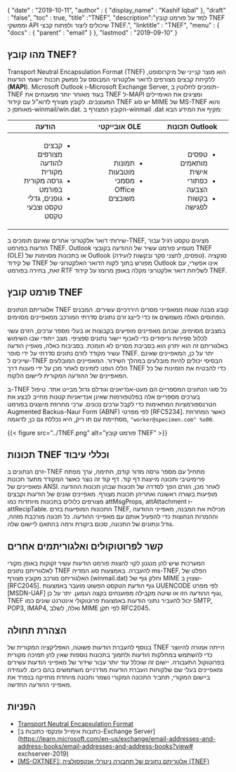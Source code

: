 {
  "date" : "2019-10-11",
  "author" : {
    "display_name" : "Kashif Iqbal"
},
  "draft" : "false",
  "toc" : true,
  "title" :"TNEF",
  "description":"למד על פורמט קובץ TNEF וממשקי API שיכולים ליצור ולפתוח קבצי TNEF.",
  "linktitle" : "TNEF",
  "menu" : {
    "docs" : {
      "parent" : "email"
}
},
  "lastmod" : "2019-09-10"
}

## מהו קובץ TNEF?

Transport Neutral Encapsulation Format (TNEF) הוא מוצר קנייני של מיקרוסופט, ללקיחת קבצים מצורפים לדואר אלקטרוני המבוסס על ממשק תכנות יישומי הודעות (**MAPI**). Microsoft Outlook ו-Microsoft Exchange Server, תומכים לחלוטין ב-TNEF בעוד מאוחר יותר מפענחים את TNEF ל-MAPI ומציגים את האימיילים המעוצבים. לקובץ מצורף לדוא"ל עם קידוד TNEF יש סוג MIME של MS-TNEF והוא מאוחסן כ-winmail/win.dat. הקובץ המצורף ב-winmail .dat מקיף את המידע הבא:


|הודעה|אובייקטי OLE|תכונות Outlook
---|---|---|
|<ul style=";text-align:right;direction:rtl"><li style=";text-align:right;direction:rtl"> קבצים מצורפים להודעה מקורית</li><li style=";text-align:right;direction:rtl"> גרסה מקורית בפורמט</li><li style=";text-align:right;direction:rtl"> גופנים, גדלי טקסט וצבעי טקסט</li></ul> |<ul style=";text-align:right;direction:rtl"><li style=";text-align:right;direction:rtl"> תמונות מוטבעות</li><li style=";text-align:right;direction:rtl"> מסמכי Office משובצים</li></ul> |<ul style=";text-align:right;direction:rtl"><li style=";text-align:right;direction:rtl"> טפסים מותאמים אישית</li><li style=";text-align:right;direction:rtl"> כפתורי הצבעה</li><li style=";text-align:right;direction:rtl"> בקשות לפגישה</li></ul>


שירותי דואר אלקטרוני אחרים שאינם תומכים ב-TNEF, מציגים טקסט רגיל עבור הודעות בפורמט TNEF. Outlook מטמיע פורמט עשיר של ההודעה בקובצי TNEF (OLE) או בתכונות מסוימות של Outlook (טפסים, לחצני סקר ובקשות לועידה). סנקציה של קידוד TNEF מפורש בתוך לקוח הדואר האלקטרוני של Outlook אינו אפשרי, עם זאת, בחירה בפורמט RTF לשליחת דואר אלקטרוני מקלה באופן מרומז על קידוד TNEF.

## פורמט קובץ TNEF

אלגוריתם הנתונים TNEF קובע מבנה שטוח ממאפייני מסרים היררכיים עשירים. המבנים הפחוסים האלה משמשים אז כדי לייצג זרם נתונים סדרתי המורכב ממאפיינים מסוימים.

במצבים מסוימים, שבהם מאפיינים מופיעים בקבוצות או בעלי מספר ערכים, הזרם עשוי לכלול ספירות וריפודים כדי לאכוף יישור נתונים ספציפי. מצב ייחודי שבו השימוש באלגוריתם זה הוא יתרון הוא בסביבת מסרים לא תומכת. בסביבות כאלה, מאפיין הודעה עשיר מקודד לזרם נתונים סדרתי על ידי סופר TNEF. יתר על כן, המאפיינים שאינם שייכים ל-TNEF הבסיסי יכולים להיות מובלעים במהלך השידור. המאפיינים המובלעים הללו הופנו לזמינים לאחר מכן על ידי פענוח דרך TNEF כדי להבטיח את הזמינות של כל המאפיינים של ההודעה המקורית ליישום הלקוח.

ב-TNEF כל סוגי הנתונים המספריים הם מעט-אנדיאנים וגודלם גדול מבייט אחד. טיפול בערכים מספריים אלה בפלטפורמות שאינן אנדיאניות קטנות מחייב לבצע את הטרנספורמציות המתאימות כדי לקבל ערכים נכונים. ערכי מחרוזת מיוצגים בפורמט Augmented Backus-Naur Form (ABNF) לפי מפרטי [RFC5234]. כאשר המחרוזת מסתיימת עם תו ריק, היא נכללת גם כן; לדוגמה, `"worker@specimen.com" %x00`.

{{< figure src="../TNEF.png" alt="פורמט קובץ TNEF" >}}

## תכונות TNEF וכללי עיבוד ##

זרם הנתונים ב-TNEF מתחיל עם מספר גרסה מדור קודם, חתימה, ערך מפתח פרימיטיבי ותכונה מייצגת דף קוד. דף קוד זה נוצר כאשר המקודד מתעד תכונות ומאפיינים של ANSI. לאחר מכן, הזרם הפך לסדרה של תכונות שבהן תכונות ההודעה מופיעות בשורה ראשונה ואחריהן תכונות מצורף. מאפיינים שונים של הודעות וקבצים מצורפים כלולים בתכונות מיוחדות כמו attMsgProps, attAttachment ו-attRecipTable. התכונות המופיעות בזרם TNEF, מכילות את המבנה, מאפייני ההודעה וההמרות הנחוצות כדי להפעיל אותם עם מאפייני ההודעה. כל תכונה מורכבת מזהה, גודל ונתונים של התכונה, סכום ביקורת ורמה בהתאם ליישום שלה.

## קשר לפרוטוקולים ואלגוריתמים אחרים ##

המערכות שיש להן מנגנון לקוי להצגת פורמט הודעות עשיר זקוקות באופן מקורי לאלגוריתם נתונים TNEF להעברה. באמצעות סוג המדיה ms-TNEF, הפלט של האלגוריתם מורכב מקובץ מצורף (winmail.dat) וחלק גוף של MIME שצוין ב-[RFC2045]. גוף הודעת הטקסט הפשוט מועבר באמצעות UUENCODE לפי מפרט [MSDN-UAF] וגוף ההודעה הזו או שיטה מקבילה מפוענחים בקצה הנמען. יתר על כן, TNEF יכול להעביר נתוני הודעות באמצעות פרוטוקולי אינטרנט שונים כמו SMTP, POP3, IMAP4, ואלה, לשלב MIME לפי תקן RFC2045.

## הצהרת תחולה ##

בנוסף להעברת הודעות פשוטה, האפליקציה המקורית של TNEF הייתה אמורה להיווצר כדי להשתמש במחלקות הודעות ולתמוך בתכונות נוספות שאין להן תמיכה מקורית בפרוטוקול התעבורה. יישום זה שוכלל עוד יותר עבור שידור של מאפייני הודעות עשירים ומאפיינים בעלי שם שלקוחות העברת הודעות מודרניים משתמשים בהם כיום. לעמידה ביישום המקורי, תחביר התכונה המקורי נשמר ותכונה מיוחדת מחזיקה בנפרד את מאפייני ההודעה החדשה.

## הפניות

* [Transport Neutral Encapsulation Format](https://en.wikipedia.org/wiki/Transport_Neutral_Encapsulation_Format)
* [כתובות אימייל ופנקסי כתובות ב-Exchange Server](https://learn.microsoft.com/en-us/exchange/email-addresses-and-address-books/email-addresses-and-address-books?view# exchserver-2019)
* [[MS-OXTNEF]: אלגוריתם נתונים של תחבורה ניטרלי אנקפסולציה (TNEF)](https://msdn.microsoft.com/en-us/library/cc425498(v#exchg.80).aspx)

